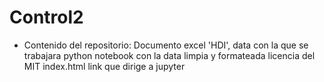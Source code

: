 # Control2
- Contenido del repositorio:
  Documento excel 'HDI', data con la que se trabajara
  python notebook con la data limpia y formateada
  licencia del MIT
  index.html link que dirige a jupyter